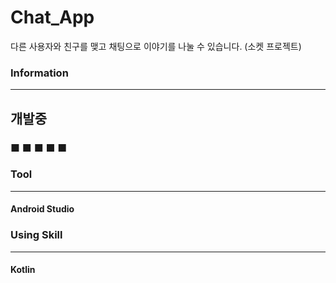 # Chat_App

다른 사용자와 친구를 맺고 채팅으로 이야기를 나눌 수 있습니다. (소켓 프로젝트)

### Information
---
## 개발중
### ■ ■ ■ ■ ■

### Tool
---
#### Android Studio

### Using Skill
---
#### Kotlin

